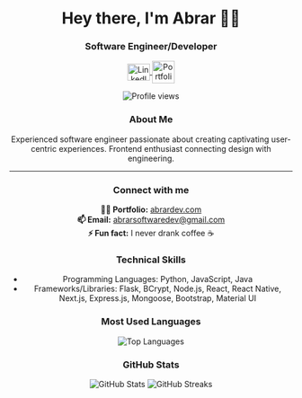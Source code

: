 <h1 align="center">Hey there, I'm Abrar 🤌🏽</h1>
<h3 align="center">Software Engineer/Developer</h3>

<p align="center">
  <a href="https://www.linkedin.com/in/abrar-hussain00/" target="blank">
    <img align="center" src="https://raw.githubusercontent.com/rahuldkjain/github-profile-readme-generator/master/src/images/icons/Social/linked-in-alt.svg" alt="LinkedIn" height="30" width="40" />
  </a>
  <a href="https://www.abrardev.com/" target="blank">
    <img align="center" src="https://img.icons8.com/?size=512&id=Meg71w7epZVz&format=png" alt="Portfolio" height="40" width="40"/>
  </a>
</p>

<p align="center">
  <img src="https://komarev.com/ghpvc/?username=sahussain887&label=Profile%20views&color=0e75b6&style=flat" alt="Profile views" />
</p>

<h3 align="center">About Me</h3>
<p align="center">
  Experienced software engineer passionate about creating captivating user-centric experiences. Frontend enthusiast connecting design with engineering.
</p>

<hr/>

<h3 align="center">Connect with me</h3>
<p align="center">
  <b>👨‍💻 Portfolio:</b> <a href="https://abrardev.com">abrardev.com</a> <br/>
  <b>📫 Email:</b> <a href="mailto:abrarsoftwaredev@gmail.com">abrarsoftwaredev@gmail.com</a> <br/>
  <b>⚡ Fun fact:</b> I never drank coffee ☕
</p>

<h3 align="center">Technical Skills</h3>
<ul align="center">
  <li>Programming Languages: Python, JavaScript, Java</li>
  <li>Frameworks/Libraries: Flask, BCrypt, Node.js, React, React Native, Next.js, Express.js, Mongoose, Bootstrap, Material UI</li>
  <!-- Add more details as needed -->
</ul>

<h3 align="center">Most Used Languages</h3>
<p align='center'>
  <img src="https://github-readme-stats.vercel.app/api/top-langs/?username=abrarhussain-00&layout=compact" alt="Top Languages" />
</p>

<h3 align="center">GitHub Stats</h3>
<div align="center">
  <img src="https://github-readme-stats.vercel.app/api?username=abrarhussain-00&show_icons=true&locale=en" alt="GitHub Stats" />
  <img src="https://github-readme-streak-stats.herokuapp.com/?user=abrarhussain-00" alt="GitHub Streaks" />
</div>
